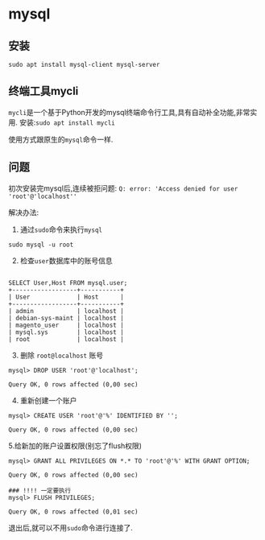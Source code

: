 # mysql


## 安装 

`sudo apt install mysql-client mysql-server`

## 终端工具mycli
`mycli`是一个基于Python开发的mysql终端命令行工具,具有自动补全功能,非常实用.
安装:`sudo apt install mycli`

使用方式跟原生的`mysql`命令一样.

## 问题

初次安装完mysql后,连续被拒问题:
`Q: error: 'Access denied for user 'root'@'localhost''`

解决办法:

1. 通过`sudo`命令来执行`mysql`

```
sudo mysql -u root
```

2. 检查`user`数据库中的账号信息

```

SELECT User,Host FROM mysql.user;
+------------------+-----------+
| User             | Host      |
+------------------+-----------+
| admin            | localhost |
| debian-sys-maint | localhost |
| magento_user     | localhost |
| mysql.sys        | localhost |
| root             | localhost |

```

3. 删除 `root@localhost` 账号

```
mysql> DROP USER 'root'@'localhost';

Query OK, 0 rows affected (0,00 sec)

```

4. 重新创建一个账户

```
mysql> CREATE USER 'root'@'%' IDENTIFIED BY '';

Query OK, 0 rows affected (0,00 sec)
```

5.给新加的账户设置权限(别忘了flush权限)

```
mysql> GRANT ALL PRIVILEGES ON *.* TO 'root'@'%' WITH GRANT OPTION;

Query OK, 0 rows affected (0,00 sec)

### !!!! 一定要执行
mysql> FLUSH PRIVILEGES;

Query OK, 0 rows affected (0,01 sec)
```

退出后,就可以不用`sudo`命令进行连接了.
